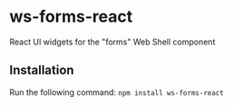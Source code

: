 # ws-forms-react
React UI widgets for the "forms" Web Shell component

## Installation
Run the following command:
`npm install ws-forms-react`
